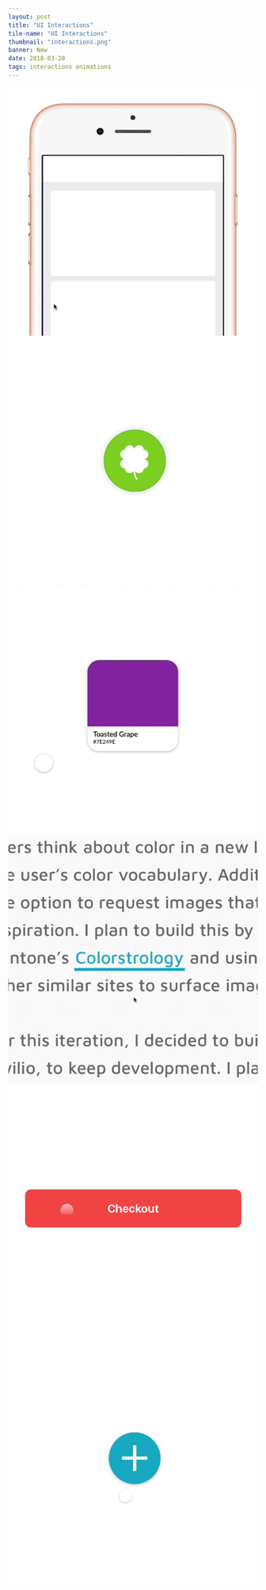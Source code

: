 ```yaml
---
layout: post
title: "UI Interactions"
tile-name: "UI Interactions"
thumbnail: "interactions.png"
banner: New
date: 2018-03-20
tags: interactions animations
---
```


<div class="row">
  <div class="small-12 medium-6 columns image-container">
    <img src="../img/interactions/basketballrefresh.gif" alt="Basketball Pull to Refresh Animation" />
  </div>
  <div class="small-12 medium-6 columns image-container">
    <img src="../img/interactions/cloverbutton.gif" alt="4 Leaf Clover Button" />
  </div>
  <div class="small-12 medium-6 columns image-container"><img src="../img/interactions/qulrextracted.gif" alt="Color Extracted Hover Interaction" /></div>
  <div class="small-12 medium-6 columns image-container"><img src="../img/interactions/underlineexpand.gif" alt="Expanded Underline Hover Interaction" /></div>
  <div class="small-12 medium-6 columns image-container"><img src="../img/interactions/checkoutbutton.gif" alt="Checkout Button Interaction" /></div>
  <div class="small-12 medium-6 columns image-container"><img src="../img/interactions/socialbutton.gif" alt="Social Action Button Interaction" /></div>
</div>